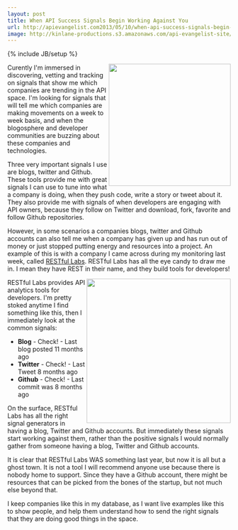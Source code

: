 ```yaml
---
layout: post
title: When API Success Signals Begin Working Against You
url: http://apievangelist.com2013/05/10/when-api-success-signals-begin-working-against-you/
image: http://kinlane-productions.s3.amazonaws.com/api-evangelist-site/blog/restful-labs-logo.png
---
```

{% include JB/setup %}
<p>
     <a href="http://www.restful-labs.com/" target="_blank"><img src="https://s3.amazonaws.com/kinlane-productions/api-evangelist/restful-labs/restful-labs-logo.png"  width="275" align="right" /></a>
</p>
<p>
     Curently I'm immersed in discovering, vetting and tracking on signals that show me which companies are trending in the API space. I'm looking for signals that will tell me which companies are making movements on a week to week basis, and when the blogosphere and developer communities are buzzing about these companies and technologies.
</p>
<p>
     Three very important signals I use are blogs, twitter and Github. These tools provide me with great signals I can use to tune into what a company is doing, when they push code, write a story or tweet about it. They also provide me with signals of when developers are engaging with API owners, because they follow on Twitter and download, fork, favorite and follow Github repositories.
</p>
<p>
     However, in some scenarios a companies blogs, twitter and Github accounts can also tell me when a company has given up and has run out of money or just stopped putting energy and resources into a project. An example of this is with a company I came across during my monitoring last week, called <a href="http://www.restful-labs.com/" target="_blank">RESTful Labs</a>. RESTful Labs has all the eye candy to draw me in. I mean they have REST in their name, and they build tools for developers!
</p>
<p>
     <a href="http://www.restful-labs.com/" target="_blank"><img src="https://s3.amazonaws.com/kinlane-productions/api-evangelist/restful-labs/restful-metrics.png"  width="325" align="right" /></a>
</p>
<p>
     RESTful Labs provides API analytics tools for developers. I'm pretty stoked anytime I find something like this, then I immediately look at the common signals:
</p>
<ul>
     <li>
          <strong>Blog</strong> - Check! - Last blog posted 11 months ago
     </li>
     <li>
          <strong>Twitter</strong> - Check! - Last Tweet 8 months ago
     </li>
     <li>
          <strong>Github</strong> - Check! - Last commit was 8 months ago
     </li>
</ul>
<p>
     On the surface, RESTful Labs has all the right signal generators in having a blog, Twitter and Github accounts. But immediately these signals start working against them, rather than the positive signals I would normally gather from someone having a blog, Twitter and Github accounts.
</p>
<p>
     It is clear that RESTful Labs WAS something last year, but now it is all but a ghost town. It is not a tool I will recommend anyone use because there is nobody home to support. Since they have a Github account, there might be resources that can be picked from the bones of the startup, but not much else beyond that.
</p>
<p>
     I keep companies like this in my database, as I want live examples like this to show people, and help them understand how to send the right signals that they are doing good things in the space.
</p>
